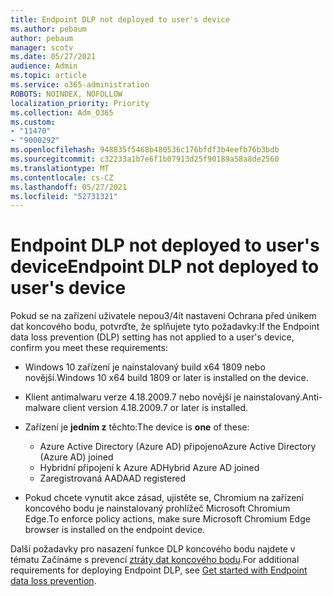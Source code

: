 ```yaml
---
title: Endpoint DLP not deployed to user's device
ms.author: pebaum
author: pebaum
manager: scotv
ms.date: 05/27/2021
audience: Admin
ms.topic: article
ms.service: o365-administration
ROBOTS: NOINDEX, NOFOLLOW
localization_priority: Priority
ms.collection: Adm_O365
ms.custom:
- "11470"
- "9000292"
ms.openlocfilehash: 948835f5468b480536c176bfdf3b4eefb76b3bdb
ms.sourcegitcommit: c32233a1b7e6f1b07913d25f90189a58a8de2560
ms.translationtype: MT
ms.contentlocale: cs-CZ
ms.lasthandoff: 05/27/2021
ms.locfileid: "52731321"
---
```

# <a name="endpoint-dlp-not-deployed-to-users-device"></a><span data-ttu-id="2f1f4-102">Endpoint DLP not deployed to user's device</span><span class="sxs-lookup"><span data-stu-id="2f1f4-102">Endpoint DLP not deployed to user's device</span></span>

<span data-ttu-id="2f1f4-103">Pokud se na zařízení uživatele nepou3/4ít nastavení Ochrana před únikem dat koncového bodu, potvrďte, že splňujete tyto požadavky:</span><span class="sxs-lookup"><span data-stu-id="2f1f4-103">If the Endpoint data loss prevention (DLP) setting has not applied to a user's device, confirm you meet these requirements:</span></span>

- <span data-ttu-id="2f1f4-104">Windows 10 zařízení je nainstalovaný build x64 1809 nebo novější.</span><span class="sxs-lookup"><span data-stu-id="2f1f4-104">Windows 10 x64 build 1809 or later is installed on the device.</span></span>
- <span data-ttu-id="2f1f4-105">Klient antimalwaru verze 4.18.2009.7 nebo novější je nainstalovaný.</span><span class="sxs-lookup"><span data-stu-id="2f1f4-105">Anti-malware client version 4.18.2009.7 or later is installed.</span></span>
- <span data-ttu-id="2f1f4-106">Zařízení je **jedním z** těchto:</span><span class="sxs-lookup"><span data-stu-id="2f1f4-106">The device is **one** of these:</span></span>
    
    - <span data-ttu-id="2f1f4-107">Azure Active Directory (Azure AD) připojeno</span><span class="sxs-lookup"><span data-stu-id="2f1f4-107">Azure Active Directory (Azure AD) joined</span></span>
    - <span data-ttu-id="2f1f4-108">Hybridní připojení k Azure AD</span><span class="sxs-lookup"><span data-stu-id="2f1f4-108">Hybrid Azure AD joined</span></span>
    - <span data-ttu-id="2f1f4-109">Zaregistrovaná AAD</span><span class="sxs-lookup"><span data-stu-id="2f1f4-109">AAD registered</span></span>

- <span data-ttu-id="2f1f4-110">Pokud chcete vynutit akce zásad, ujistěte se, Chromium na zařízení koncového bodu je nainstalovaný prohlížeč Microsoft Chromium Edge.</span><span class="sxs-lookup"><span data-stu-id="2f1f4-110">To enforce policy actions, make sure Microsoft Chromium Edge browser is installed on the endpoint device.</span></span>

<span data-ttu-id="2f1f4-111">Další požadavky pro nasazení funkce DLP koncového bodu najdete v tématu Začínáme s prevencí [ztráty dat koncového bodu](/microsoft-365/compliance/endpoint-dlp-getting-started#prepare-your-endpoints).</span><span class="sxs-lookup"><span data-stu-id="2f1f4-111">For additional requirements for deploying Endpoint DLP, see [Get started with Endpoint data loss prevention](/microsoft-365/compliance/endpoint-dlp-getting-started#prepare-your-endpoints).</span></span>